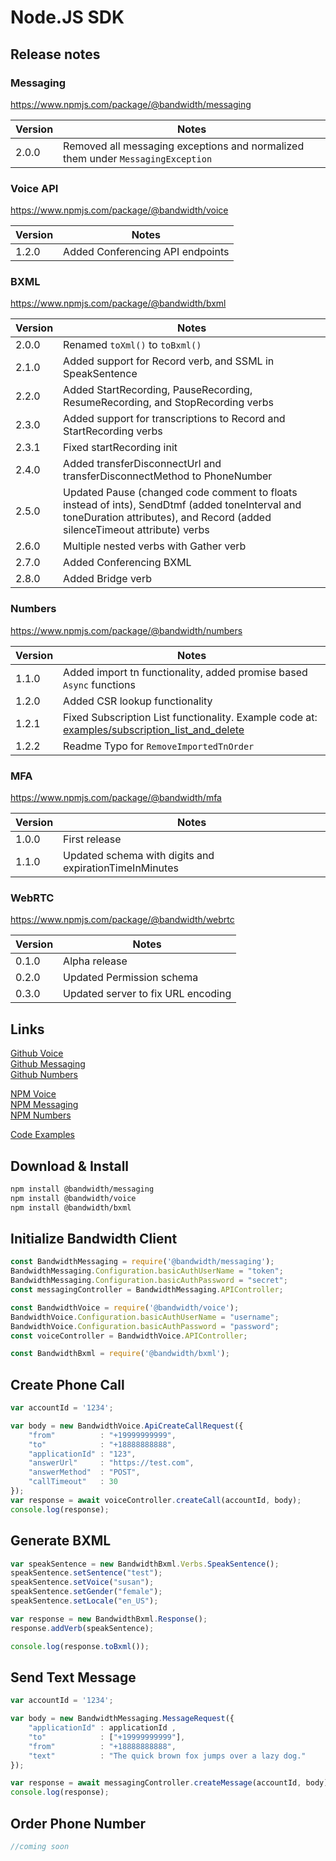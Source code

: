 # Node.JS SDK

## Release notes

### Messaging

https://www.npmjs.com/package/@bandwidth/messaging

| Version | Notes |
|--|--|
| 2.0.0 | Removed all messaging exceptions and normalized them under `MessagingException` |

### Voice API

https://www.npmjs.com/package/@bandwidth/voice

| Version | Notes |
|--|--|
| 1.2.0 | Added Conferencing API endpoints |

### BXML

https://www.npmjs.com/package/@bandwidth/bxml

| Version | Notes |
|--|--|
| 2.0.0 | Renamed `toXml()` to `toBxml()` |
| 2.1.0 | Added support for Record verb, and SSML in SpeakSentence |
| 2.2.0 | Added StartRecording, PauseRecording, ResumeRecording, and StopRecording verbs |
| 2.3.0 | Added support for transcriptions to Record and StartRecording verbs |
| 2.3.1 | Fixed startRecording init |
| 2.4.0 | Added transferDisconnectUrl and transferDisconnectMethod to PhoneNumber |
| 2.5.0 | Updated Pause (changed code comment to floats instead of ints), SendDtmf (added toneInterval and toneDuration attributes), and Record (added silenceTimeout attribute) verbs |
| 2.6.0 | Multiple nested verbs with Gather verb |
| 2.7.0 | Added Conferencing BXML |
| 2.8.0 | Added Bridge verb |


### Numbers

https://www.npmjs.com/package/@bandwidth/numbers

| Version | Notes |
|--|--|
| 1.1.0   | Added import tn functionality, added promise based `Async` functions                                                                      |
| 1.2.0   | Added CSR lookup functionality                                                                                                            |
| 1.2.1   | Fixed Subscription List functionality. Example code at: [examples/subscription_list_and_delete](examples/subscription_list_and_delete.js) |
| 1.2.2   | Readme Typo for `RemoveImportedTnOrder`                                                                                                   |

### MFA

https://www.npmjs.com/package/@bandwidth/mfa

| Version | Notes |
|--|--|
| 1.0.0 | First release |
| 1.1.0 | Updated schema with digits and expirationTimeInMinutes |

### WebRTC

https://www.npmjs.com/package/@bandwidth/webrtc

| Version | Notes |
|--|--|
| 0.1.0 | Alpha release |
| 0.2.0 | Updated Permission schema |
| 0.3.0 | Updated server to fix URL encoding |

## Links 

[Github Voice](https://github.com/Bandwidth/node-voice)
<br/>
[Github Messaging](https://github.com/Bandwidth/node-messaging)
<br/>
[Github Numbers](https://github.com/Bandwidth/node-numbers)

[NPM Voice](https://www.npmjs.com/package/@bandwidth/voice)
<br/>
[NPM Messaging](https://www.npmjs.com/package/@bandwidth/messaging)
<br/>
[NPM Numbers](https://www.npmjs.com/package/@bandwidth/numbers)

[Code Examples](https://github.com/Bandwidth/examples/tree/master/nodejs)

## Download & Install

```bash
npm install @bandwidth/messaging
npm install @bandwidth/voice
npm install @bandwidth/bxml
```

## Initialize Bandwidth Client

```js
const BandwidthMessaging = require('@bandwidth/messaging');
BandwidthMessaging.Configuration.basicAuthUserName = "token";
BandwidthMessaging.Configuration.basicAuthPassword = "secret";
const messagingController = BandwidthMessaging.APIController;

const BandwidthVoice = require('@bandwidth/voice');
BandwidthVoice.Configuration.basicAuthUserName = "username";
BandwidthVoice.Configuration.basicAuthPassword = "password";
const voiceController = BandwidthVoice.APIController;

const BandwidthBxml = require('@bandwidth/bxml');
```

## Create Phone Call

```js
var accountId = '1234';

var body = new BandwidthVoice.ApiCreateCallRequest({
    "from"          : "+19999999999",
    "to"            : "+18888888888",
    "applicationId" : "123",
    "answerUrl"     : "https://test.com",
    "answerMethod"  : "POST",
    "callTimeout"   : 30
});
var response = await voiceController.createCall(accountId, body);
console.log(response);
```

## Generate BXML

```js
var speakSentence = new BandwidthBxml.Verbs.SpeakSentence();
speakSentence.setSentence("test");
speakSentence.setVoice("susan");
speakSentence.setGender("female");
speakSentence.setLocale("en_US");

var response = new BandwidthBxml.Response();
response.addVerb(speakSentence);

console.log(response.toBxml());
```

## Send Text Message

```js
var accountId = '1234';

var body = new BandwidthMessaging.MessageRequest({
    "applicationId" : applicationId ,
    "to"            : ["+19999999999"],
    "from"          : "+18888888888",
    "text"          : "The quick brown fox jumps over a lazy dog."
});

var response = await messagingController.createMessage(accountId, body);
console.log(response);
```

## Order Phone Number

```js
//coming soon
```
